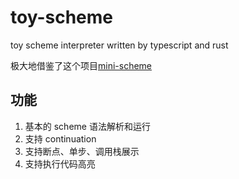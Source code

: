 # toy-scheme

toy scheme interpreter written by typescript and rust

极大地借鉴了这个项目[mini-scheme](https://github.com/encse/mini-scheme)

## 功能

1. 基本的 scheme 语法解析和运行
2. 支持 continuation
3. 支持断点、单步、调用栈展示
4. 支持执行代码高亮

